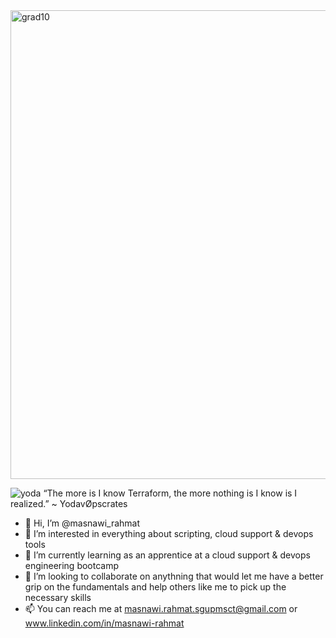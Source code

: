 <img width="750" alt="grad10" src="https://user-images.githubusercontent.com/97861822/159710702-bef1f4ab-d5ad-46bc-a402-afbb87159325.png">

![yoda](https://user-images.githubusercontent.com/97861822/159723035-eee84b9f-e9a4-4a9c-b92b-775fb159ed27.gif) “The more is I know Terraform, the more nothing is I know is I realized.” ~ YodavØpscrates

- 👋 Hi, I’m @masnawi_rahmat
- 👀 I’m interested in everything about scripting, cloud support & devops tools
- 🌱 I’m currently learning as an apprentice at a cloud support & devops engineering bootcamp
- 💞️ I’m looking to collaborate on anythning that would let me have a better grip on the fundamentals and help others like me to pick up the necessary skills
- 📫 You can reach me at masnawi.rahmat.sgupmsct@gmail.com or www.linkedin.com/in/masnawi-rahmat

<!---
masnawi-rahmat/masnawi-rahmat is a ✨ special ✨ repository because its `README.md` (this file) appears on your GitHub profile.
You can click the Preview link to take a look at your changes.
--->
